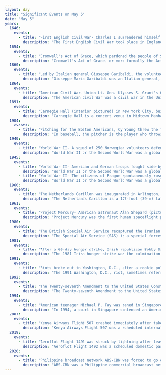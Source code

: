 ```yaml
---
layout: day
title: "Significant Events on May 5"
date: "May 5"
years:
  1646:
    events:
      - title: "First English Civil War- Charles I surrendered himself to Scottish Covenanter leader David Leslie near Newark, England."
        description: "The First English Civil War took place in England and Wales from 1642 to 1646, and forms part of the 1639 to 1653 Wars of the Three Kingdoms. An estimated 15% to 20% of adult males in England and Wales served in the military at some point between 1639 and 1653, while around 4% of the total population died from war-related causes. These figures illustrate the widespread impact of the conflict on society, and the bitterness it engendered as a result."
  1654:
    events:
      - title: "Cromwell's Act of Grace, which pardoned the people of Scotland for any crimes committed during the Wars of the Three Kingdoms, was proclaimed in Edinburgh."
        description: "Cromwell's Act of Grace, or more formally the Act of Pardon and Grace to the People of Scotland, was an Act of the Parliament of England that declared that the people of Scotland were pardoned for any crimes they might have committed during the Wars of the Three Kingdoms. It was proclaimed at the Mercat Cross in Edinburgh on 5 May 1654. General George Monck, the English military governor of Scotland, was present in Edinburgh, having arrived the day before for two proclamations also delivered at the Mercat Cross, the first declaring Oliver Cromwell to be the protector of England, Ireland and Scotland, and that Scotland was united with the Commonwealth of England."
  1860:
    events:
      - title: "Led by Italian general Giuseppe Garibaldi, the volunteer Expedition of the Thousand set sail from Genoa on a campaign to conquer the Kingdom of the Two Sicilies, a crucial event of the unification of Italy."
        description: "Giuseppe Maria Garibaldi was an Italian general, revolutionary, and republican. He contributed to Italian unification (Risorgimento) and the creation of the Kingdom of Italy. He is considered to be one of Italy's 'fathers of the fatherland', along with Camillo Benso, Count of Cavour, Victor Emmanuel II of Italy, and Giuseppe Mazzini. Garibaldi is also known as the 'Hero of the Two Worlds' because of his military enterprises in South America and Europe."
  1864:
    events:
      - title: "American Civil War- Union Lt. Gen. Ulysses S. Grant's Overland Campaign in Virginia began with the inconclusive Battle of the Wilderness in Spotsylvania County."
        description: "The American Civil War was a civil war in the United States between the Union and the Confederacy, which was formed in 1861 by states that had seceded from the Union. The central conflict leading to war was a dispute over whether slavery should be permitted to expand into the western territories, leading to more slave states, or be prohibited from doing so, which many believed would place slavery on a course of ultimate extinction."
  1891:
    events:
      - title: "Carnegie Hall (interior pictured) in New York City, built by the philanthropist Andrew Carnegie, officially opened with a concert conducted by Pyotr Ilyich Tchaikovsky."
        description: "Carnegie Hall is a concert venue in Midtown Manhattan, New York City. It is at 881 Seventh Avenue, occupying the east side of Seventh Avenue between 56th and 57th Streets. Designed by architect William Burnet Tuthill and built by industrialist and philanthropist Andrew Carnegie, it is one of the most prestigious venues in the world for both classical music and popular music. Carnegie Hall has its own artistic programming, development, and marketing departments and presents about 250 performances each season. It is also rented out to performing groups."
  1904:
    events:
      - title: "Pitching for the Boston Americans, Cy Young threw the first perfect game in modern professional baseball."
        description: "In baseball, the pitcher is the player who throws ('pitches') the baseball from the pitcher's mound toward the catcher to begin each play, with the goal of retiring a batter, who attempts to either make contact with the pitched ball or draw a walk. In the numbering system used to record defensive plays, the pitcher is assigned the number 1. The pitcher is often considered the most important player on the defensive side of the game, and as such is situated at the right end of the defensive spectrum. There are many different types of pitchers, such as the starting pitcher, relief pitcher, middle reliever, lefty specialist, setup man, and the closer."
  1940:
    events:
      - title: "World War II- A squad of 250 Norwegian volunteers defending Hegra Fortress surrendered to a superior Nazi force after a 25-day siege."
        description: "World War II or the Second World War was a global conflict between two coalitions- the Allies and the Axis powers. Nearly all of the world's countries participated, with many nations mobilising all resources in pursuit of total war. Tanks and aircraft played major roles, enabling the strategic bombing of cities and delivery of the first and only nuclear weapons ever used in war. World War II was the deadliest conflict in history, resulting in 70 to 85 million deaths, more than half of which were civilians. Millions died in genocides, including the Holocaust, and by massacres, starvation, and disease. After the Allied victory, Germany, Austria, Japan, and Korea were occupied, and German and Japanese leaders were tried for war crimes."
  1945:
    events:
      - title: "World War II- American and German troops fought side-by-side at the Battle for Castle Itter, defending a prison against Waffen-SS forces."
        description: "World War II or the Second World War was a global conflict between two coalitions- the Allies and the Axis powers. Nearly all of the world's countries participated, with many nations mobilising all resources in pursuit of total war. Tanks and aircraft played major roles, enabling the strategic bombing of cities and delivery of the first and only nuclear weapons ever used in war. World War II was the deadliest conflict in history, resulting in 70 to 85 million deaths, more than half of which were civilians. Millions died in genocides, including the Holocaust, and by massacres, starvation, and disease. After the Allied victory, Germany, Austria, Japan, and Korea were occupied, and German and Japanese leaders were tried for war crimes."
      - title: "World War II- The citizens of Prague spontaneously rose up against the city's German occupiers."
        description: "World War II or the Second World War was a global conflict between two coalitions- the Allies and the Axis powers. Nearly all of the world's countries participated, with many nations mobilising all resources in pursuit of total war. Tanks and aircraft played major roles, enabling the strategic bombing of cities and delivery of the first and only nuclear weapons ever used in war. World War II was the deadliest conflict in history, resulting in 70 to 85 million deaths, more than half of which were civilians. Millions died in genocides, including the Holocaust, and by massacres, starvation, and disease. After the Allied victory, Germany, Austria, Japan, and Korea were occupied, and German and Japanese leaders were tried for war crimes."
  1960:
    events:
      - title: "The Netherlands Carillon was inaugurated in Arlington, Virginia, on the 15th anniversary of Dutch Liberation Day."
        description: "The Netherlands Carillon is a 127-foot (39-m) tall campanile housing a 53-bell carillon located in Arlington County, Virginia. The instrument and tower were given in the 1950s 'From the People of the Netherlands to the People of the United States of America' to thank the United States for its contributions to the liberation of the Netherlands in 1945 and for its economic aid in the years after. The Netherlands Carillon is a historic property listed on the National Register of Historic Places as part of Arlington Ridge Park, which is part of the George Washington Memorial Parkway. It is owned and operated by the National Park Service."
  1961:
    events:
      - title: "Project Mercury- American astronaut Alan Shepard (pictured) made a sub-orbital spaceflight on board Freedom 7, becoming the second person to travel into outer space."
        description: "Project Mercury was the first human spaceflight program of the United States, running from 1958 through 1963. An early highlight of the Space Race, its goal was to put a man into Earth orbit and return him safely, ideally before the Soviet Union. Taken over from the US Air Force by the newly created civilian space agency NASA, it conducted 20 uncrewed developmental flights, and six successful flights by astronauts. The program, which took its name from Roman mythology, cost $2.68 billion. The astronauts were collectively known as the 'Mercury Seven', and each spacecraft was given a name ending with a '7' by its pilot."
  1980:
    events:
      - title: "The British Special Air Service recaptured the Iranian embassy in London following a six-day siege after Iranian Arab separatists had seized it."
        description: "The Special Air Service (SAS) is a special forces unit of the British Army. It was founded as a regiment in 1941 by David Stirling, and in 1950 it was reconstituted as a corps. The unit specialises in a number of roles including counter-terrorism, hostage rescue, direct action and special reconnaissance. Much of the information about the SAS is highly classified, and the unit is not commented on by either the British government or the Ministry of Defence due to the secrecy and sensitivity of its operations."
  1981:
    events:
      - title: "After a 66-day hunger strike, Irish republican Bobby Sands died of starvation in HM Prison Maze."
        description: "The 1981 Irish hunger strike was the culmination of a five-year protest during the Troubles by Irish republican prisoners in Northern Ireland. The protest began as the blanket protest in 1976 when the British government withdrew Special Category Status for convicted paramilitary prisoners."
  1991:
    events:
      - title: "Riots broke out in Washington, D.C., after a rookie police officer shot a Salvadoran man in the chest."
        description: "The 1991 Washington, D.C., riot, sometimes referred to as the Mount Pleasant riot or Mount Pleasant Disturbance, occurred in May 1991, when rioting broke out in the Mount Pleasant neighborhood of Washington, D.C., in response to an African-American female police officer having shot a Salvadoran man in the chest following a Cinco de Mayo celebration."
  1992:
    events:
      - title: "The Twenty-seventh Amendment to the United States Constitution was ratified, 202 years after it was first proposed."
        description: "The Twenty-seventh Amendment to the United States Constitution states that any law that increases or decreases the salary of members of Congress may take effect only after the next election of the House of Representatives has occurred. It is the most recently adopted amendment but was one of the first proposed."
  1994:
    events:
      - title: "American teenager Michael P. Fay was caned in Singapore for theft and vandalism, a punishment that the United States deemed to be excessive for a teenager committing a non-violent crime."
        description: "In 1994, a court in Singapore sentenced an American teenager, Michael Fay, to be lashed six times with a cane for violating the Vandalism Act. This caused a temporary strain in relations between Singapore and the United States."
  2007:
    events:
      - title: "Kenya Airways Flight 507 crashed immediately after takeoff from Douala International Airport in Cameroon, resulting in the deaths of all 114 people aboard."
        description: "Kenya Airways Flight 507 was a scheduled international passenger service between Abidjan, Ivory Coast, and Nairobi, Kenya with a stopover in Douala, Cameroon, operated by Kenya Airways. On 5 May 2007, the Boeing 737-800 aircraft serving the flight crashed immediately after takeoff from Douala International Airport in Cameroon, killing all 114 occupants onboard."
  2019:
    events:
      - title: "Aeroflot Flight 1492 was struck by lightning after leaving Moscow's Sheremetyevo International Airport and caught fire during the subsequent emergency landing attempt, killing 41 people on board."
        description: "Aeroflot Flight 1492 was a scheduled domestic passenger flight operated by Aeroflot from Moscow–Sheremetyevo to Murmansk, Russia. On 5 May 2019, the Sukhoi Superjet 100 aircraft operating the flight was climbing out when it was struck by lightning. The aircraft suffered an electrical failure and returned to Sheremetyevo for an emergency landing. It bounced on landing and touched down hard, causing the landing gear to collapse, fuel to spill out of the wings, and a fire to erupt. The fire engulfed the rear of the aircraft, killing 41 of the 78 occupants."
  2020:
    events:
      - title: "Philippine broadcast network ABS-CBN was forced to go off-air by the National Telecommunications Commission after Congress failed to renew its franchise granted in 1995."
        description: "ABS-CBN was a Philippine commercial broadcast network that served as the flagship property of the ABS-CBN Corporation, a company under the Lopez Holdings Corporation. The network was headquartered at the ABS-CBN Broadcasting Center in Quezon City, that had additional offices and production facilities in 25 major cities including Baguio, Naga, Bacolod, Iloilo, Cebu and Davao, where ABS-CBN's production and post-production facility in Horizon IT Park is located. ABS-CBN was colloquially referred to as the Kapamilya Network; its brand was originally introduced in 1999 and was officially introduced in 2003 during the celebration of its 50th anniversary, and was used until it was forced by the National Telecommunications Commission to cease and desist from free-to-air broadcasting due to the lack of congressional franchise. ABS-CBN is the largest media company in the Philippines and is the oldest television broadcaster in Southeast Asia. The network is metonymically called as 'Ignacia' due to the location of its headquarters ABS-CBN Broadcasting Center along Mother Ignacia Street in Quezon City."
---
```

